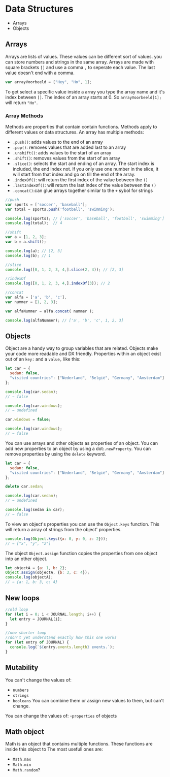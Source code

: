 # Data Structures

- Arrays
- Objects

## Arrays
Arrays are lists of values. These values can be different sort of values. you can store numbers and strings in the same array. Arrays are made with square brackets `[]` and use a comma `,` to seperate each value. The last value doesn't end with a comma.
```js
var arrayVoorbeeld = ["Hey", "Ho", 1];
```
To get select a specific value inside a array you type the array name and it's index between `[]`. The index of an array starts at 0. So `arrayVoorbeeld[1];` will return `"Ho"`.

### Array Methods
Methods are properties that contain contain functions. Methods apply to different values or data structures. An array has multiple methods:
- `.push()`: adds values to the end of an array
- `.pop()`: removes values that are added last to an array
- `.unshift()`: adds values to the start of an array
- `.shift()`: removes values from the start of an array
- `.slice()`: selects the start and ending of an array. The start index is included, the end index not. If you only use one number in the slice, it will start from that index and go on till the end of the array.
- `.indexOf()`: will return the first index of the value between the `()`
- `.lastIndexOf()`: will return the last index of the value between the `()`
- `.concat()`:can glue arrays together similar to the `+` sybol for strings
```js
//push
var sports = ['soccer', 'baseball'];
var total = sports.push('football', 'swimming');

console.log(sports); // ['soccer', 'baseball', 'football', 'swimming']
console.log(total);  // 4

//shift
var a = [1, 2, 3];
var b = a.shift();

console.log(a); // [2, 3]
console.log(b); // 1

//slice
console.log([0, 1, 2, 3, 4,].slice(2, 4)); // [2, 3]

//indexOf
console.log([0, 1, 2, 3, 4,].indexOf(3)); // 2

//concat
var alfa = ['a', 'b', 'c'],
var nummer = [1, 2, 3];

var alfaNummer = alfa.concat( nummer );

console.log(alfaNummer); // ['a', 'b', 'c', 1, 2, 3]
```

## Objects
Object are a handy way to group variables that are related. Objects make your code more readable and DX friendly. Properties within an object exist out of an `key:` and a `value,` like this:
```js
let car = {
  sedan: false,
  "visited countries": ["Nederland", "België", "Germany", "Amsterdam"]
};

console.log(car.sedan);
// → false

console.log(car.windows);
// → undefined

car.windows = false;

console.log(car.windows);
// → false
```
You can use arrays and other objects as properties of an object. You can add new properties to an object by using a dot:`.newProperty`. You can remove properties by using the `delete` keyword. 
```js
let car = {
  sedan: false,
  "visited countries": ["Nederland", "België", "Germany", "Amsterdam"]
};

delete car.sedan;

console.log(car.sedan); 
// → undefined

console.log(sedan in car); 
// → false
```

To view an object's properties you can use the `Object.keys` function. This will return a array of strings from the object' properties.
```js
console.log(Object.keys({x: 0, y: 0, z: 2}));
// → ["x", "y", "z"]
```

The object `Object.assign` function copies the properties from one object into an other object.
```js
let objectA = {a: 1, b: 2};
Object.assign(objectA, {b: 3, c: 4});
console.log(objectA);
// → {a: 1, b: 3, c: 4}
```
## New loops
```js
//old loop
for (let i = 0; i < JOURNAL.length; i++) {
  let entry = JOURNAL[i];
}

//new shorter loop 
//don't yet understand exactly how this one works
for (let entry of JOURNAL) {
  console.log(`${entry.events.length} events.`);
}
```

## Mutability
You can't change the values of: 
- `numbers`
- `strings`
- `booleans`
You can combine them or assign new values to them, but can't change.

You can change the values of:
-`properties` of objects

## Math object
Math is an object that contains multiple functions. These functions are inside this object to The most usefull ones are:
- `Math.max`
- `Math.min`
- `Math.random`?

